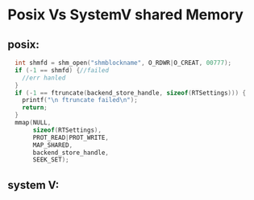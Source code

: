 # Posix Vs SystemV shared Memory



posix:
---

```c
  int shmfd = shm_open("shmblockname", O_RDWR|O_CREAT, 00777);
  if (-1 == shmfd) {//failed
    //err hanled
  }
  if (-1 == ftruncate(backend_store_handle, sizeof(RTSettings))) {
    printf("\n ftruncate failed\n");
    return;
  }
  mmap(NULL,
       sizeof(RTSettings),
       PROT_READ|PROT_WRITE,
       MAP_SHARED,
       backend_store_handle,
       SEEK_SET);
```

system V:
---

